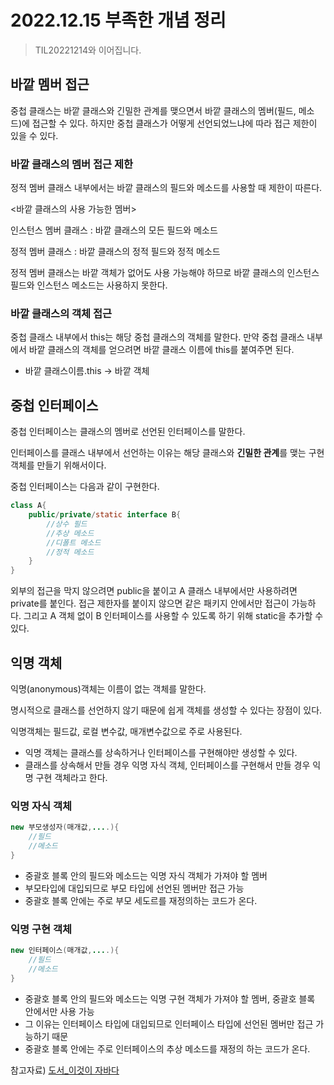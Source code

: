 # 2022.12.15 부족한 개념 정리
> TIL20221214와 이어집니다.
## 바깥 멤버 접근
중첩 클래스는 바깥 클래스와 긴밀한 관계를 맺으면서 바깥 클래스의 멤버(필드, 메소드)에 접근할 수 있다. 하지만 중첩 클래스가 어떻게 선언되었느냐에 따라 접근 제한이 있을 수 있다.

### 바깥 클래스의 멤버 접근 제한 
정적 멤버 클래스 내부에서는 바깥 클래스의 필드와 메소드를 사용할 때 제한이 따른다.

<바깥 클래스의 사용 가능한 멤버>

인스턴스 멤버 클래스 : 바깥 클래스의 모든 필드와 메소드 

정적 멤버 클래스 : 바깥 클래스의 정적 필드와 정적 메소드 

정적 멤버 클래스는 바깥 객체가 없어도 사용 가능해야 하므로 바깥 클래스의 인스턴스 필드와 인스턴스 메소드는 사용하지 못한다. 

### 바깥 클래스의 객체 접근 
중첩 클래스 내부에서 this는 해당 중첩 클래스의 객체를 말한다. 만약 중첩 클래스 내부에서 바깥 클래스의 객체를 얻으려면 바깥 클래스 이름에 this를 붙여주면 된다.

-  바깥 클래스이름.this -> 바깥 객체 

## 중첩 인터페이스 
중첩 인터페이스는 클래스의 멤버로 선언된 인터페이스를 말한다. 

인터페이스를 클래스 내부에서 선언하는 이유는 해당 클래스와 **긴밀한 관계**를 맺는 구현 객체를 만들기 위해서이다. 

중첩 인터페이스는 다음과 같이 구현한다.
```Java
class A{
    public/private/static interface B{
        //상수 필드
        //추상 메소드
        //디폴트 메소드 
        //정적 메소드 
    }
}
```

외부의 접근을 막지 않으려면 public을 붙이고 A 클래스 내부에서만 사용하려면 private를 붙인다. 접근 제한자를 붙이지 않으면 같은 패키지 안에서만 접근이 가능하다. 그리고 A 객체 없이 B 인터페이스를 사용할 수 있도록 하기 위해 static을 추가할 수 있다.

## 익명 객체
익명(anonymous)객체는 이름이 없는 객체를 말한다.

명시적으로 클래스를 선언하지 않기 때문에 쉽게 객체를 생성할 수 있다는 장점이 있다. 

익명객체는 필드값, 로컬 변수값, 매개변수값으로 주로 사용된다. 
-   익명 객체는 클래스를 상속하거나 인터페이스를 구현해야만 생성할 수 있다.
-   클래스를 상속해서 만들 경우 익명 자식 객체, 인터페이스를 구현해서 만들 경우 익명 구현 객체라고 한다.

### 익명 자식 객체
```Java
new 부모생성자(매개값,....){
    //필드
    //메소드
}
```
- 중괄호 블록 안의 필드와 메소드는 익명 자식 객체가 가져야 할 멤버
- 부모타입에 대입되므로 부모 타입에 선언된 멤버만 접근 가능 
- 중괄호 블록 안에는 주로 부모 세도르를 재정의하는 코드가 온다.

### 익명 구현 객체
```Java
new 인터페이스(매개값,....){
    //필드
    //메소드
}
```
- 중괄호 블록 안의 필드와 메소드는 익명 구현 객체가 가져야 할 멤버, 중괄호 블록 안에서만 사용 가능
- 그 이유는 인터페이스 타입에 대입되므로 인터페이스 타입에 선언된 멤버만 접근 가능하기 때문
- 중괄호 블록 안에는 주로 인터페이스의 추상 메소드를 재정의 하는 코드가 온다.


참고자료) [도서_이것이 자바다](https://search.shopping.naver.com/book/catalog/34238594620?NaPm=ct%3Dlbp3z8js%7Cci%3D477ea78aeb13bfa2f77d4d983bc169511177f083%7Ctr%3Dboknx%7Csn%3D95694%7Chk%3D9fd76a9edc7336b0761b8dfd33feba1dd88f2e77&query=이것이%20자바다&cat_id=50010920&frm=MBOKMOD)




